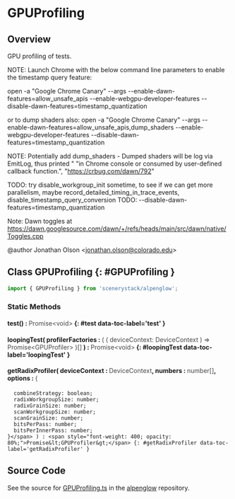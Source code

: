# GPUProfiling

## Overview

GPU profiling of tests.

NOTE: Launch Chrome with the below command line parameters to enable the timestamp query feature:

open -a "Google Chrome Canary" --args --enable-dawn-features=allow_unsafe_apis --enable-webgpu-developer-features --disable-dawn-features=timestamp_quantization

or to dump shaders also:
open -a "Google Chrome Canary" --args --enable-dawn-features=allow_unsafe_apis,dump_shaders --enable-webgpu-developer-features --disable-dawn-features=timestamp_quantization

NOTE: Potentially add dump_shaders - Dumped shaders will be log via EmitLog, thus printed "
      "in Chrome console or consumed by user-defined callback function.",
      "https://crbug.com/dawn/792"

TODO: try disable_workgroup_init sometime, to see if we can get more parallelism, maybe record_detailed_timing_in_trace_events, disable_timestamp_query_conversion
TODO: --disable-dawn-features=timestamp_quantization

Note: Dawn toggles at https://dawn.googlesource.com/dawn/+/refs/heads/main/src/dawn/native/Toggles.cpp

@author Jonathan Olson &lt;jonathan.olson@colorado.edu&gt;

## Class GPUProfiling {: #GPUProfiling }


```js
import { GPUProfiling } from 'scenerystack/alpenglow';
```
### Static Methods

#### test() : <span style="font-weight: 400; opacity: 80%;">Promise&lt;void&gt;</span> {: #test data-toc-label='test' }

#### loopingTest( profilerFactories : <span style="font-weight: 400; opacity: 80%;">( ( deviceContext: DeviceContext ) =&gt; Promise&lt;GPUProfiler&gt; )[]</span> ) : <span style="font-weight: 400; opacity: 80%;">Promise&lt;void&gt;</span> {: #loopingTest data-toc-label='loopingTest' }

#### getRadixProfiler( deviceContext : <span style="font-weight: 400; opacity: 80%;">DeviceContext</span>, numbers : <span style="font-weight: 400; opacity: 80%;">number[]</span>, options : <span style="font-weight: 400; opacity: 80%;">{
      combineStrategy: boolean;
      radixWorkgroupSize: number;
      radixGrainSize: number;
      scanWorkgroupSize: number;
      scanGrainSize: number;
      bitsPerPass: number;
      bitsPerInnerPass: number;
    }</span> ) : <span style="font-weight: 400; opacity: 80%;">Promise&lt;GPUProfiler&gt;</span> {: #getRadixProfiler data-toc-label='getRadixProfiler' }



## Source Code

See the source for [GPUProfiling.ts](https://github.com/phetsims/alpenglow/blob/main/js/webgpu/GPUProfiling.ts) in the [alpenglow](https://github.com/phetsims/alpenglow) repository.
